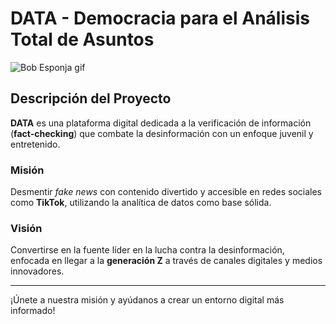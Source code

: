 # DATA - Democracia para el Análisis Total de Asuntos

![Bob Esponja gif](https://media.giphy.com/media/26tPplGWjN0xLybiU/giphy.gif)

## Descripción del Proyecto

**DATA** es una plataforma digital dedicada a la verificación de información (**fact-checking**) que combate la desinformación con un enfoque juvenil y entretenido.

### Misión
Desmentir *fake news* con contenido divertido y accesible en redes sociales como **TikTok**, utilizando la analítica de datos como base sólida.

### Visión
Convertirse en la fuente líder en la lucha contra la desinformación, enfocada en llegar a la **generación Z** a través de canales digitales y medios innovadores.

---

¡Únete a nuestra misión y ayúdanos a crear un entorno digital más informado!